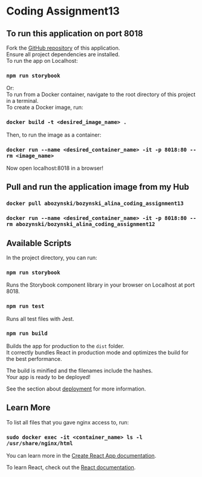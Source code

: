 # Coding Assignment13

## To run this application on port 8018

Fork the [GitHub repository](https://github.com/bozzywozzy/coding_assignment13) of this application.\
Ensure all project dependencies are installed.\
To run the app on Localhost:

### `npm run storybook`

Or:\
To run from a Docker container, navigate to the root directory of this project in a terminal.\
To create a Docker image, run:

### `docker build -t <desired_image_name> .`

Then, to run the image as a container:

### `docker run --name <desired_container_name> -it -p 8018:80 --rm <image_name>`

Now open localhost:8018 in a browser!

## Pull and run the application image from my Hub

### `docker pull abozynski/bozynski_alina_coding_assignment13`

### `docker run --name <desired_container_name> -it -p 8018:80 --rm abozynski/bozynski_alina_coding_assignment12`

## Available Scripts

In the project directory, you can run:

### `npm run storybook`

Runs the Storybook component library in your browser on Localhost at port 8018.

### `npm run test`

Runs all test files with Jest.

### `npm run build`

Builds the app for production to the `dist` folder.\
It correctly bundles React in production mode and optimizes the build for the best performance.

The build is minified and the filenames include the hashes.\
Your app is ready to be deployed!

See the section about [deployment](https://facebook.github.io/create-react-app/docs/deployment) for more information.

## Learn More

To list all files that you gave nginx access to, run:

### `sudo docker exec -it <container_name> ls -l /usr/share/nginx/html`

You can learn more in the [Create React App documentation](https://facebook.github.io/create-react-app/docs/getting-started).

To learn React, check out the [React documentation](https://reactjs.org/).
